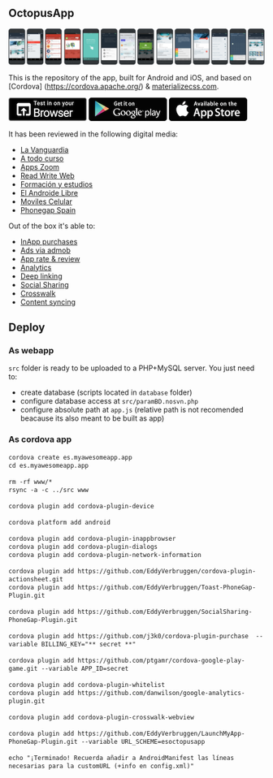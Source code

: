 ## OctopusApp

![Screenshots](https://raw.githubusercontent.com/rotoxl/octopus_app/master/screenshots/comp.png "Screenshots")

This is the repository of the app, built for Android and iOS, and based on [Cordova] (https://cordova.apache.org/) & [materializecss.com](http://materializecss.com/). 

[![Demo](https://raw.githubusercontent.com/rotoxl/octopus_app/master/screenshots/shop-browser.png)](http://app.octopusapp.es/prod.html) [![Free download /Android](https://raw.githubusercontent.com/rotoxl/octopus_app/master/screenshots/shop-android.png)](https://play.google.com/store/apps/details?id%3Des.octopusapp.clo&sa=D&ust=1498201723241000&usg=AFQjCNF_EGJsoy7ekebtyKi-0o_3hSlgjQ) [![Free download /iOS](https://raw.githubusercontent.com/rotoxl/octopus_app/master/screenshots/shop-ios.png)](https://itunes.apple.com/es/app/octopus-test-oposiciones-y/id1027449575?l%3Des%26ls%3D1%26mt&sa=D&ust=1498201723243000&usg=AFQjCNG34Ax4d7S9j6kvcFrzdokFeG9Cfw)
    
It has been reviewed in the following digital media:

* [La Vanguardia](http://www.lavanguardia.com/tecnologia/aplicaciones/20161020/411159472223/mejores-apps-oposiciones.html&sa=D&ust=1498201723247000&usg=AFQjCNFRN-XAyY9bfqnMChTlsC-ysTuqPg)
* [A todo curso](http://www.atodocurso.com/noticias/octopus-oposiciones-para-ayudarte-con-los-tests&sa=D&ust=1498201723247000&usg=AFQjCNHFNkBBoLXZzFTOnzIoMwATY8mw5w)
* [Apps Zoom](http://es.appszoom.com/android-app/octopus-official-cert-exams-sfgba.html&sa=D&ust=1498201723246000&usg=AFQjCNFn7ZUWDXP_sXdeuI-YajqQMWBXUw)
* [Read Write Web](http://www.readwriteweb.es/octopus-test-oposiciones/&sa=D&ust=1498201723246000&usg=AFQjCNE6Je4qkSEjehNRPbSaZB2TGzkM7g)
* [Formación y estudios](http://www.formacionyestudios.com/3-aplicaciones-moviles-te-ayudaran-oposicion.html&sa=D&ust=1498201723245000&usg=AFQjCNGBy2Q-fATBIyPRNJX0Upo4hCPPdQ)
* [El Androide Libre](http://www.elandroidelibre.com/2016/02/aplicaciones-para-examenes-oficiales-y-oposiciones.html&sa=D&ust=1498201723244000&usg=AFQjCNFeLmc3VYWVkwSCSqvCIcVBZSeeBQ)
* [Moviles Celular](http://www.movilescelular.com/aplicaciones-para-examenes-oficiales-y-oposiciones/&sa=D&ust=1498201723244000&usg=AFQjCNEl6q80dEwFLj6qOOAHc9xtDpZ5Ig)
* [Phonegap Spain](https://t.co/b5DPrFo433&sa=D&ust=1498201723243000&usg=AFQjCNFU4RW4tYyH7Oun0kXe4nVtecXMzQ)

Out of the box it's able to:

* [InApp purchases](https://github.com/j3k0/cordova-plugin-purchase)
* [Ads via admob](https://github.com/floatinghotpot/cordova-admob-pro)
* [App rate & review](https://github.com/pushandplay/cordova-plugin-apprate)
* [Analytics](https://github.com/danwilson/google-analytics-plugin)
* [Deep linking](https://github.com/EddyVerbruggen/Custom-URL-scheme)
* [Social Sharing](https://github.com/EddyVerbruggen/SocialSharing-PhoneGap-Plugin)
* [Crosswalk](https://github.com/crosswalk-project/cordova-plugin-crosswalk-webview)
* [Content syncing](https://github.com/phonegap/phonegap-plugin-contentsync)

## Deploy
### As webapp
`src` folder is ready to be uploaded to a PHP+MySQL server. You just need to:

* create database (scripts located in `database` folder)
* configure database access at `src/paramBD.nosvn.php`
* configure absolute path at `app.js` (relative path is not recomended beacause its also meant to be built as app)

### As cordova app

```
cordova create es.myawesomeapp.app
cd es.myawesomeapp.app

rm -rf www/*
rsync -a -c ../src www 

cordova plugin add cordova-plugin-device

cordova platform add android

cordova plugin add cordova-plugin-inappbrowser
cordova plugin add cordova-plugin-dialogs
cordova plugin add cordova-plugin-network-information

cordova plugin add https://github.com/EddyVerbruggen/cordova-plugin-actionsheet.git
cordova plugin add https://github.com/EddyVerbruggen/Toast-PhoneGap-Plugin.git

cordova plugin add https://github.com/EddyVerbruggen/SocialSharing-PhoneGap-Plugin.git

cordova plugin add https://github.com/j3k0/cordova-plugin-purchase  --variable BILLING_KEY="** secret **"

cordova plugin add https://github.com/ptgamr/cordova-google-play-game.git --variable APP_ID=secret

cordova plugin add cordova-plugin-whitelist
cordova plugin add https://github.com/danwilson/google-analytics-plugin.git

cordova plugin add cordova-plugin-crosswalk-webview

cordova plugin add https://github.com/EddyVerbruggen/LaunchMyApp-PhoneGap-Plugin.git --variable URL_SCHEME=esoctopusapp

echo "¡Terminado! Recuerda añadir a AndroidManifest las líneas necesarias para la customURL (+info en config.xml)" 

```





